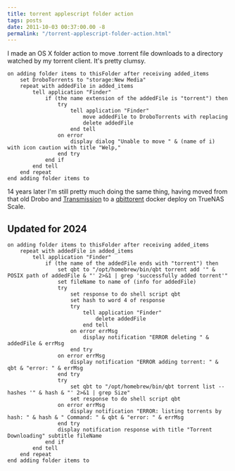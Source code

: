 ```yaml
---
title: torrent applescript folder action
tags: posts
date: 2011-10-03 00:37:00.00 -8
permalink: "/torrent-applescript-folder-action.html"
---
```

I made an OS X folder action to move .torrent file downloads to a directory watched by my torrent client. It's pretty clumsy.

```applescript
on adding folder items to thisFolder after receiving added_items
	set DroboTorrents to "storage:New Media"
	repeat with addedFile in added_items
		tell application "Finder"
			if (the name extension of the addedFile is "torrent") then
				try
					tell application "Finder"
						move addedFile to DroboTorrents with replacing
						delete addedFile
					end tell
				on error
					display dialog "Unable to move " & (name of i) with icon caution with title "Welp,"
				end try
			end if
		end tell
	end repeat
end adding folder items to
```

14 years later I'm still pretty much doing the same thing, having moved from that old Drobo and [Transmission](https://transmissionbt.com/) to a [qbittorent](https://www.qbittorrent.org/) docker deploy on TrueNAS Scale.

## Updated for 2024
```applescript
on adding folder items to thisFolder after receiving added_items
    repeat with addedFile in added_items
        tell application "Finder"
            if (the name of the addedFile ends with "torrent") then
                set qbt to "/opt/homebrew/bin/qbt torrent add '" & POSIX path of addedFile & "' 2>&1 | grep 'successfully added torrent'"
                set fileName to name of (info for addedFile)
                try
                    set response to do shell script qbt
                    set hash to word 4 of response
                    try
                        tell application "Finder"
                            delete addedFile
                        end tell
                    on error errMsg
                        display notification "ERROR deleting " & addedFile & errMsg
                    end try
                on error errMsg
                    display notification "ERROR adding torrent: " & qbt & "error: " & errMsg
                end try
                try
                    set qbt to "/opt/homebrew/bin/qbt torrent list --hashes '" & hash & "' 2>&1 | grep Size"
                    set response to do shell script qbt
                on error errMsg
                    display notification "ERROR: listing torrents by hash: " & hash & " Command: " & qbt & "error: " & errMsg
                end try
                display notification response with title "Torrent Downloading" subtitle fileName
            end if
        end tell
    end repeat
end adding folder items to
```